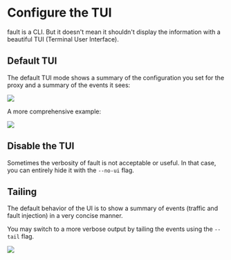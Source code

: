 # Configure the TUI

fault is a CLI. But it doesn't mean it shouldn't display the information with
a beautiful TUI (Terminal User Interface).

## Default TUI

The default TUI mode shows a summary of the configuration you set for the proxy
and a summary of the events it sees:

<img srcset="/assets/images/default-tui.svg" src="/assets/images/default-tui.webp">

A more comprehensive example:

<img srcset="/assets/images/comprehensive-tui.svg" src="/assets/images/comprehensive-tui.webp">


## Disable the TUI

Sometimes the verbosity of fault is not acceptable or useful. In that case,
you can entirely hide it with the `--no-ui` flag.

## Tailing

The default behavior of the UI is to show a summary of events (traffic and
fault injection) in a very concise manner.

You may switch to a more verbose output by tailing the events using the
`--tail` flag.

<img srcset="/assets/images/tail-tui.svg" src="/assets/images/tail-tui.webp">
